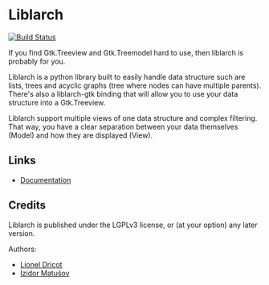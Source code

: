 # Liblarch

[![Build Status](https://travis-ci.org/getting-things-gnome/liblarch.svg)](https://travis-ci.org/getting-things-gnome/liblarch)

If you find Gtk.Treeview and Gtk.Treemodel hard to use, then liblarch is probably for you.

Liblarch is a python library built to easily handle data structure such are lists, trees and acyclic graphs
(tree where nodes can have multiple parents). There's also a liblarch-gtk binding that will allow you to use
your data structure into a Gtk.Treeview.

Liblarch support multiple views of one data structure and complex filtering. That way, you have a clear
separation between your data themselves (Model) and how they are displayed (View).

## Links

 - [Documentation](https://wiki.gnome.org/Projects/liblarch)

## Credits

Liblarch is published under the LGPLv3 license, or (at your option) any later version.

Authors:
 - [Lionel Dricot](https://github.com/ploum)
 - [Izidor Matušov](https://github.com/izidormatusov)
